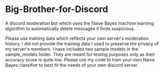 # Big-Brother-for-Discord
A discord moderation bot which uses the Naive Bayes machine learning algorithm to automatically delete messages it finds suspicious.

Please use training data which reflects your own server's moderation history. I did not provide the training data I used to preserve the privacy of my server's members. I have included two sample models in the sample_models folder. They are meant for testing purposes only as their accuracy score is quite low. Please use my code to train your own Naive Bayes classifier to best fit the needs of your own discord server.
